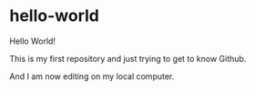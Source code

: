 # hello-world

Hello World!

This is my first repository and just trying to get to know Github.

And I am now editing on my local computer.
